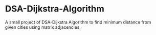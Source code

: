 # DSA-Dijkstra-Algorithm
A small project of DSA-Dijkstra Algorithm to find minimum distance from given cities using matrix adjacencies. 
